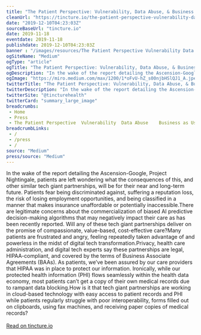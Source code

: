 ```yaml
--- 
title: "The Patient Perspective: Vulnerability, Data Abuse, & Business as Usual"
cleanUrl: "https://tincture.io/the-patient-perspective-vulnerability-data-abuse-business-as-usual-5c7a1c203790"
date: "2019-12-10T04:23:03Z"
sourceBaseUrl: "tincture.io"
date: 2019-11-18
eventdate: 2019-11-18
publishdate: 2019-12-10T04:23:03Z
banner : "/images/resources/The Patient Perspective Vulnerability Data Abuse  Business as Usual.png"
ogSiteName: "Medium"
ogType: "article"
ogTitle: "The Patient Perspective: Vulnerability, Data Abuse, & Business as Usual"
ogDescription: "In the wake of the report detailing the Ascension-Google, Project Nightingale, patients are left wondering what the consequences of this"
ogImage: "https://miro.medium.com/max/1200/1*oFvU-hZ_s00njbHSlQJ1_A.jpeg"
twitterTitle: "The Patient Perspective: Vulnerability, Data Abuse, & Business as Usual"
twitterDescription: "In the wake of the report detailing the Ascension-Google, Project Nightingale, patients are left wondering what the consequences of this"
twitterSite: "@tincturehealth"
twitterCard: "summary_large_image"
breadcrumbs:
 - Home
 - Press
 - The Patient Perspective  Vulnerability  Data Abuse    Business as Usual
breadcrumbLinks:
 - / 
 - /press
 - / 
source: "Medium"
press/source: "Medium"
---
```

In the wake of the report detailing the Ascension-Google, Project Nightingale, patients are left wondering what the consequences of this, and other similar tech giant partnerships, will be for their near and long-term future. Patients fear being discriminated against, suffering a reputation loss, the risk of losing employment opportunities, and being classified in a manner that makes insurance unaffordable or potentially inaccessible.There are legitimate concerns about the commercialization of biased AI predictive decision-making algorithms that may negatively impact their care as has been recently reported. Will any of these tech giant partnerships deliver on the promise of compassionate, value-based, cost-effective care?Many patients are frustrated and angry, feeling repeatedly taken advantage of and powerless in the midst of digital tech transformation.Privacy, health care administration, and digital tech experts say these partnerships are legal, HIPAA-compliant, and covered by the terms of Business Associate Agreements (BAAs). As patients, we’ve been assured by our care providers that HIPAA was in place to protect our information. Ironically, while our protected health information (PHI) flows seamlessly within the health data economy, most patients can’t get a copy of their own medical records due to rampant data blocking.How is it that tech giant partnerships are working in cloud-based technology with easy access to patient records and PHI while patients regularly struggle with poor interoperability, forms filled out on clipboards, using fax machines, and receiving paper copies of medical records?<br><br><a href="https://tincture.io/the-patient-perspective-vulnerability-data-abuse-business-as-usual-5c7a1c203790">Read on tincture.io</a>
